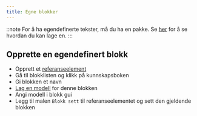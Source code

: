 ```yaml
---
title: Egne blokker
---
```


::note For å ha egendefinerte tekster, må du ha en pakke. Se [her](pack.md#create-a-pack) for å se hvordan du kan lage en. :::

## Opprette en egendefinert blokk

* Opprett et [referanseelement](custom-items.md)
* Gå til blokklisten og klikk på kunnskapsboken
* Gi blokken et navn
* [Lag en modell](custom-models.md) for denne blokken
* Angi modell i blokk gui
* Legg til malen `Blokk sett` til referanseelementet og sett den gjeldende blokken
